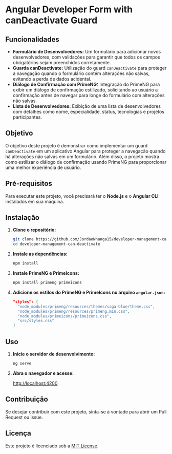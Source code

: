# Angular Developer Form with canDeactivate Guard

## Funcionalidades

- **Formulário de Desenvolvedores:** Um formulário para adicionar novos desenvolvedores, com validações para garantir que todos os campos obrigatórios sejam preenchidos corretamente.
- **Guarda canDeactivate:** Utilização do guard `canDeactivate` para proteger a navegação quando o formulário contém alterações não salvas, evitando a perda de dados acidental.
- **Diálogo de Confirmação com PrimeNG:** Integração do PrimeNG para exibir um diálogo de confirmação estilizado, solicitando ao usuário a confirmação antes de navegar para longe do formulário com alterações não salvas.
- **Lista de Desenvolvedores:** Exibição de uma lista de desenvolvedores com detalhes como nome, especialidade, status, tecnologias e projetos participantes.

## Objetivo

O objetivo deste projeto é demonstrar como implementar um guard `canDeactivate` em um aplicativo Angular para proteger a navegação quando há alterações não salvas em um formulário. Além disso, o projeto mostra como estilizar o diálogo de confirmação usando PrimeNG para proporcionar uma melhor experiência de usuário.

## Pré-requisitos

Para executar este projeto, você precisará ter o **Node.js** e o **Angular CLI** instalados em sua máquina.

## Instalação

1. **Clone o repositório:**

   ```bash
   git clone https://github.com/JordaoNhanga15/developer-management-can-deactivate
   cd developer-management-can-deactivate
   ```

2. **Instale as dependências:**

   ```bash
   npm install
   ```

3. **Instale PrimeNG e PrimeIcons:**

   ```bash
   npm install primeng primeicons
   ```

4. **Adicione os estilos do PrimeNG e PrimeIcons no arquivo `angular.json`:**

   ```json
   "styles": [
     "node_modules/primeng/resources/themes/saga-blue/theme.css",
     "node_modules/primeng/resources/primeng.min.css",
     "node_modules/primeicons/primeicons.css",
     "src/styles.css"
   ]
   ```

## Uso

1. **Inicie o servidor de desenvolvimento:**

   ```bash
   ng serve
   ```

2. **Abra o navegador e acesse:**

   [http://localhost:4200](http://localhost:4200)

## Contribuição

Se desejar contribuir com este projeto, sinta-se à vontade para abrir um Pull Request ou issue.

## Licença

Este projeto é licenciado sob a [MIT License](LICENSE).

